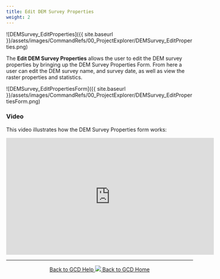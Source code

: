 ```yaml
---
title: Edit DEM Survey Properties
weight: 2
---
```


![DEMSurvey_EditProperties]({{ site.baseurl }}/assets/images/CommandRefs/00_ProjectExplorer/DEMSurvey_EditProperties.png)

The **Edit DEM Survey Properties** allows the user to edit the DEM survey properties by bringing up the DEM Survey Properties Form.  From here a user can edit the DEM survey name, and survey date, as well as view the raster properties and statistics.

![DEMSurvey_EditPropertiesForm]({{ site.baseurl }}/assets/images/CommandRefs/00_ProjectExplorer/DEMSurvey_EditPropertiesForm.png)

### Video

This video illustrates how the DEM Survey Properties form works:

<iframe width="560" height="315" src="https://www.youtube.com/embed/fx4Ido2V07k?rel=0" frameborder="0" allow="autoplay; encrypted-media" allowfullscreen></iframe>

------
<div align="center">
	<a class="hollow button" href="{{ site.baseurl }}/Help"><i class="fa fa-chevron-circle-left"></i>  Back to GCD Help </a>  
	<a class="hollow button" href="{{ site.baseurl }}/"><img src="{{ site.baseurl}}/assets/images/icons/GCDAddIn.png">  Back to GCD Home </a>  
</div>